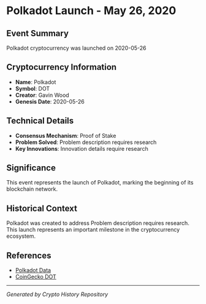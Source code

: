 # Polkadot Launch - May 26, 2020

## Event Summary
Polkadot cryptocurrency was launched on 2020-05-26

## Cryptocurrency Information
- **Name**: Polkadot
- **Symbol**: DOT
- **Creator**: Gavin Wood
- **Genesis Date**: 2020-05-26

## Technical Details
- **Consensus Mechanism**: Proof of Stake
- **Problem Solved**: Problem description requires research
- **Key Innovations**: Innovation details require research

## Significance
This event represents the launch of Polkadot, marking the beginning of its blockchain network.

## Historical Context
Polkadot was created to address Problem description requires research. This launch represents an important milestone in the cryptocurrency ecosystem.

## References
- [Polkadot Data](../cryptocurrencies/dot.json)
- [CoinGecko DOT](https://www.coingecko.com/en/coins/dot)

---
*Generated by Crypto History Repository*
